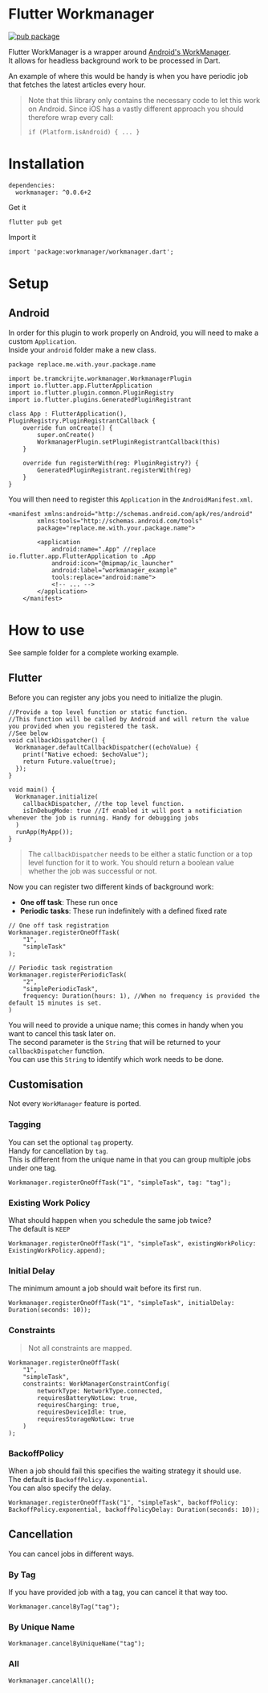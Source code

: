 # Flutter Workmanager
[![pub package](https://img.shields.io/pub/v/workmanager.svg)](https://pub.dartlang.org/packages/workmanager)

Flutter WorkManager is a wrapper around [Android's WorkManager](https://developer.android.com/topic/libraries/architecture/workmanager).  
It allows for headless background work to be processed in Dart.  

An example of where this would be handy is when you have periodic job that fetches the latest articles every hour.  

> Note that this library only contains the necessary code to let this work on Android. Since iOS has a vastly different approach you should therefore wrap every call:  
>
> `if (Platform.isAndroid) { ... }`

# Installation

```
dependencies:
  workmanager: ^0.0.6+2
```

Get it

```
flutter pub get
```

Import it

```
import 'package:workmanager/workmanager.dart';
```

# Setup

## Android

In order for this plugin to work properly on Android, you will need to make a custom `Application`.      
Inside your `android` folder make a new class.  

```
package replace.me.with.your.package.name

import be.tramckrijte.workmanager.WorkmanagerPlugin
import io.flutter.app.FlutterApplication
import io.flutter.plugin.common.PluginRegistry
import io.flutter.plugins.GeneratedPluginRegistrant

class App : FlutterApplication(), PluginRegistry.PluginRegistrantCallback {
    override fun onCreate() {
        super.onCreate()
        WorkmanagerPlugin.setPluginRegistrantCallback(this)
    }

    override fun registerWith(reg: PluginRegistry?) {
        GeneratedPluginRegistrant.registerWith(reg)
    }
}
```

You will then need to register this `Application` in the `AndroidManifest.xml`.

```
<manifest xmlns:android="http://schemas.android.com/apk/res/android"
        xmlns:tools="http://schemas.android.com/tools"
        package="replace.me.with.your.package.name">
    
        <application
            android:name=".App" //replace io.flutter.app.FlutterApplication to .App
            android:icon="@mipmap/ic_launcher"
            android:label="workmanager_example"
            tools:replace="android:name">
            <!-- ... -->
        </application>
    </manifest>
```

# How to use
See sample folder for a complete working example.

## Flutter
Before you can register any jobs you need to initialize the plugin.

```
//Provide a top level function or static function.
//This function will be called by Android and will return the value you provided when you registered the task.
//See below
void callbackDispatcher() {
  Workmanager.defaultCallbackDispatcher((echoValue) {
    print("Native echoed: $echoValue");
    return Future.value(true);
  });
}

void main() {
  Workmanager.initialize(
    callbackDispatcher, //the top level function.
    isInDebugMode: true //If enabled it will post a notificiation whenever the job is running. Handy for debugging jobs
  )
  runApp(MyApp());
}
```

> The `callbackDispatcher` needs to be either a static function or a top level function for it to work.
> You should return a boolean value whether the job was successful or not. 

Now you can register two different kinds of background work:
- **One off task**: These run once
- **Periodic tasks**: These run indefinitely with a defined fixed rate

```
// One off task registration
Workmanager.registerOneOffTask(
    "1", 
    "simpleTask"
);

// Periodic task registration
Workmanager.registerPeriodicTask(
    "2", 
    "simplePeriodicTask", 
    frequency: Duration(hours: 1), //When no frequency is provided the default 15 minutes is set.
)
```

You will need to provide a unique name; this comes in handy when you want to cancel this task later on.  
The second parameter is the `String` that will be returned to your `callbackDispatcher` function.  
You can use this `String` to identify which work needs to be done.  

## Customisation
Not every `WorkManager` feature is ported.

### Tagging

You can set the optional `tag` property.  
Handy for cancellation by `tag`.  
This is different from the unique name in that you can group multiple jobs under one tag.  

```
Workmanager.registerOneOffTask("1", "simpleTask", tag: "tag");
```

### Existing Work Policy

What should happen when you schedule the same job twice?  
The default is `KEEP`

```
Workmanager.registerOneOffTask("1", "simpleTask", existingWorkPolicy: ExistingWorkPolicy.append);
```

### Initial Delay

The minimum amount a job should wait before its first run.

```
Workmanager.registerOneOffTask("1", "simpleTask", initialDelay: Duration(seconds: 10));
```

### Constraints
> Not all constraints are mapped.

```
Workmanager.registerOneOffTask(
    "1", 
    "simpleTask", 
    constraints: WorkManagerConstraintConfig(
        networkType: NetworkType.connected,
        requiresBatteryNotLow: true,
        requiresCharging: true,
        requiresDeviceIdle: true,
        requiresStorageNotLow: true
    )
);
```

### BackoffPolicy
When a job should fail this specifies the waiting strategy it should use.  
The default is `BackoffPolicy.exponential`.    
You can also specify the delay.  

```
Workmanager.registerOneOffTask("1", "simpleTask", backoffPolicy: BackoffPolicy.exponential, backoffPolicyDelay: Duration(seconds: 10));
```

## Cancellation

You can cancel jobs in different ways.  
### By Tag

If you have provided job with a tag, you can cancel it that way too.  

```
Workmanager.cancelByTag("tag");
```

### By Unique Name
```
Workmanager.cancelByUniqueName("tag");
```

### All

```
Workmanager.cancelAll();
```
